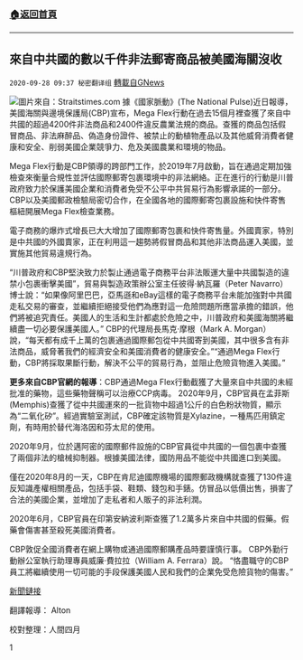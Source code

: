 ###  [:house:返回首頁](https://github.com/ourhimalayas/txt)
---

## 來自中共國的數以千件非法郵寄商品被美國海關沒收
`2020-09-28 09:37 秘密翻译组` [轉載自GNews](https://gnews.org/zh-hant/388480/)

![]()![](https://s3.amazonaws.com/gnews-media-offload/wp-content/uploads/2020/09/28092408/Picture3-6.png)圖片來自：Straitstimes.com
據《國家脈動》(The National Pulse)近日報導，美國海關與邊境保護局(CBP)宣布，Mega Flex行動在過去15個月裡查獲了來自中共國的超過4200件非法商品和2400件違反農業法規的商品。查獲的商品包括假冒商品、非法麻醉品、偽造身份證件、被禁止的動植物產品以及其他威脅消費者健康和安全、削弱美國企業競爭力、危及美國農業和環境的物品。

Mega Flex行動是CBP領導的跨部門工作，於2019年7月啟動，旨在通過定期加強檢查來衡量合規性並評估國際郵寄包裹環境中的非法網絡。正在進行的行動是川普政府致力於保護美國企業和消費者免受不公平中共貿易行為影響承諾的一部分。 CBP以及美國郵政檢驗局密切合作，在全國各地的國際郵寄包裹設施和快件寄售樞紐開展Mega Flex檢查業務。

電子商務的爆炸式增長已大大增加了國際郵寄包裹和快件寄售量。外國賣家，特別是中共國的外國賣家，正在利用這一趨勢將假冒商品和其他非法商品運入美國，並實施其他貿易違規行為。

“川普政府和CBP堅決致力於製止通過電子商務平台非法販運大量中共國製造的違禁小包裹衝擊美國”，貿易與製造政策辦公室主任彼得·納瓦羅（Peter Navarro）博士說：“如果像阿里巴巴，亞馬遜和eBay這樣的電子商務平台未能加強對中共國走私交易的審查，並繼續拒絕接受他們為應對這一危險問題所應當承擔的錯誤，他們將被追究責任。美國人的生活和生計都處於危險之中，川普政府和美國海關將繼續盡一切必要保護美國人。” CBP的代理局長馬克·摩根（Mark A. Morgan）說，“每天都有成千上萬的包裹通過國際郵包從中共國寄到美國，其中很多含有非法商品，威脅著我們的經濟安全和美國消費者的健康安全。”“通過Mega Flex行動，CBP將採取果斷行動，解決不公平的貿易行為，並阻止危險貨物進入美國。”

**更多來自CBP官網的報導**：CBP通過Mega Flex行動截獲了大量來自中共國的未經批准的藥物，這些藥物聲稱可以治療CCP病毒。 2020年9月，CBP官員在孟菲斯(Memphis)查獲了從中共國運來的一批貨物中超過1公斤的白色粉狀物質，顯示為“二氧化矽”。經過實驗室測試，CBP確定該物質是Xylazine，一種馬匹用鎮定劑，有時用於替代海洛因和芬太尼的使用。

2020年9月，位於邁阿密的國際郵件設施的CBP官員從中共國的一個包裹中查獲了兩個非法的槍械抑制器。根據美國法律，國防用品不能從中共國進口到美國。

僅在2020年8月的一天，CBP在肯尼迪國際機場的國際郵政機構就查獲了130件違反知識產權相關產品，包括手袋、鞋類、錢包和手錶。仿冒品以低價出售，損害了合法的美國企業，並增加了走私者和人販子的非法利潤。

2020年6月，CBP官員在印第安納波利斯查獲了1.2萬多片來自中共國的假藥。假藥會傷害甚至殺死美國消費者。

CBP敦促全國消費者在網上購物或通過國際郵購產品時要謹慎行事。 CBP外勤行動辦公室執行助理專員威廉·費拉拉（William A. Ferrara）說。 “恪盡職守的CBP員工將繼續使用一切可能的手段保護美國人民和我們的企業免受危險貨物的傷害。”

[新聞鏈接](https://thenationalpulse.com/breaking/operation-mega-flex/)

翻譯報導： Alton

校對整理：人間四月

1
